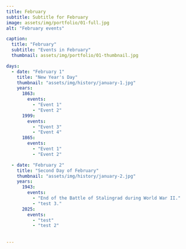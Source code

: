 ```yaml
---
title: February
subtitle: Subtitle for February
image: assets/img/portfolio/01-full.jpg
alt: "February events"

caption:
  title: "February"
  subtitle: "Events in February"
  thumbnail: assets/img/portfolio/01-thumbnail.jpg

days:
  - date: "February 1"
    title: "New Year's Day"
    thumbnail: "assets/img/history/january-1.jpg"
    years:
      1863:
        events:
          - "Event 1"
          - "Event 2"
      1999:
        events:
          - "Event 3"
          - "Event 4"
      1865:
        events:
          - "Event 1"
          - "Event 2"

  - date: "February 2"
    title: "Second Day of February"
    thumbnail: "assets/img/history/january-2.jpg"
    years:
      1943:
        events:
          - "End of the Battle of Stalingrad during World War II."
          - "test 3."
      2025:
        events:
          - "test"
          - "test 2"
             
      
---
```

